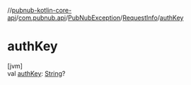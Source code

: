 //[pubnub-kotlin-core-api](../../../../index.md)/[com.pubnub.api](../../index.md)/[PubNubException](../index.md)/[RequestInfo](index.md)/[authKey](auth-key.md)

# authKey

[jvm]\
val [authKey](auth-key.md): [String](https://kotlinlang.org/api/latest/jvm/stdlib/kotlin-stdlib/kotlin/-string/index.html)?
